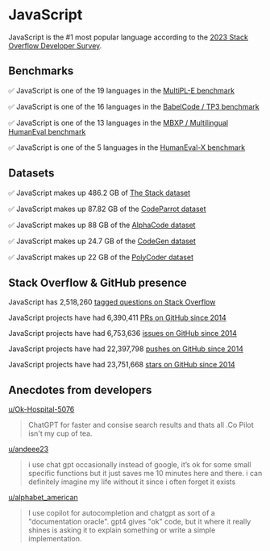 # JavaScript

JavaScript is the #1 most popular language according to the [2023 Stack Overflow Developer Survey](https://survey.stackoverflow.co/2023/#section-most-popular-technologies-programming-scripting-and-markup-languages).

## Benchmarks

✅ JavaScript is one of the 19 languages in the [MultiPL-E benchmark](https://blog.continue.dev/an-introduction-to-code-llm-benchmarks-for-software-engineers/#:~:text=couple%20notable%20mentions-,4.%20MultiPL%2DE,-Creator%3A%20Northeastern)

✅ JavaScript is one of the 16 languages in the [BabelCode / TP3 benchmark](https://blog.continue.dev/an-introduction-to-code-llm-benchmarks-for-software-engineers/#:~:text=amazon%2Dscience/mxeval-,12.%20BabelCode%20/%20TP3,-Creator%3A%20Google)

✅ JavaScript is one of the 13 languages in the [MBXP / Multilingual HumanEval benchmark](https://blog.continue.dev/an-introduction-to-code-llm-benchmarks-for-software-engineers/#:~:text=11.%20MBXP%20/%20Multilingual%20HumanEval)

✅ JavaScript is one of the 5 languages in the [HumanEval-X benchmark](https://blog.continue.dev/an-introduction-to-code-llm-benchmarks-for-software-engineers/#:~:text=Some%20multilingual%C2%A0benchmarks-,10.%20HumanEval%2DX,-Creator%3A%20Tsinghua)

## Datasets

✅ JavaScript makes up 486.2 GB of [The Stack dataset](https://arxiv.org/abs/2211.15533)

✅ JavaScript makes up 87.82 GB of the [CodeParrot dataset](https://huggingface.co/datasets/codeparrot/github-code)

✅ JavaScript makes up 88 GB of the [AlphaCode dataset](https://arxiv.org/abs/2203.07814)

✅ JavaScript makes up 24.7 GB of the [CodeGen dataset](https://arxiv.org/abs/2203.13474)

✅ JavaScript makes up 22 GB of the [PolyCoder dataset](https://arxiv.org/abs/2202.13169)

## Stack Overflow & GitHub presence

JavaScript has 2,518,260 [tagged questions on Stack Overflow](https://stackoverflow.com/tags)

JavaScript projects have had 6,390,411 [PRs on GitHub since 2014](https://madnight.github.io/githut/#/pull_requests/2023/3)

JavaScript projects have had 6,753,636 [issues on GitHub since 2014](https://madnight.github.io/githut/#/issues/2023/3)

JavaScript projects have had 22,397,798 [pushes on GitHub since 2014](https://madnight.github.io/githut/#/pushes/2023/3)

JavaScript projects have had 23,751,668 [stars on GitHub since 2014](https://madnight.github.io/githut/#/stars/2023/3)

## Anecdotes from developers

[u/Ok-Hospital-5076](https://www.reddit.com/r/javascript/comments/17o0p9o/comment/k7xhnws/?utm_source=share&utm_medium=web2x&context=3)
> ChatGPT for faster and consise search results and thats all .Co Pilot isn't my cup of tea.

[u/andeee23](https://www.reddit.com/r/javascript/comments/17o0p9o/comment/k7ww57w/?utm_source=share&utm_medium=web2x&context=3)
> i use chat gpt occasionally instead of google, it’s ok for some small specific functions but it just saves me 10 minutes here and there. i can definitely imagine my life without it since i often forget it exists

[u/alphabet_american](https://www.reddit.com/r/javascript/comments/17o0p9o/comment/k7wvdjl/?utm_source=share&utm_medium=web2x&context=3)
> I use copilot for autocompletion and chatgpt as sort of a "documentation oracle". gpt4 gives "ok" code, but it where it really shines is asking it to explain something or write a simple implementation.